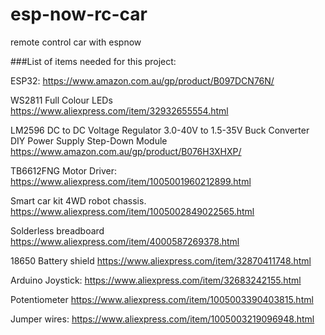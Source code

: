 # esp-now-rc-car
 remote control car with espnow

###List of items needed for this project:

ESP32:
https://www.amazon.com.au/gp/product/B097DCN76N/

WS2811 Full Colour LEDs
https://www.aliexpress.com/item/32932655554.html

LM2596 DC to DC Voltage Regulator 3.0-40V to 1.5-35V Buck Converter DIY Power Supply Step-Down Module
https://www.amazon.com.au/gp/product/B076H3XHXP/

TB6612FNG Motor Driver:
https://www.aliexpress.com/item/1005001960212899.html 

Smart car kit 4WD robot chassis.
https://www.aliexpress.com/item/1005002849022565.html 

Solderless breadboard
https://www.aliexpress.com/item/4000587269378.html 

18650 Battery shield
https://www.aliexpress.com/item/32870411748.html 

Arduino Joystick:
https://www.aliexpress.com/item/32683242155.html 

Potentiometer
https://www.aliexpress.com/item/1005003390403815.html 

Jumper wires:
https://www.aliexpress.com/item/1005003219096948.html 


